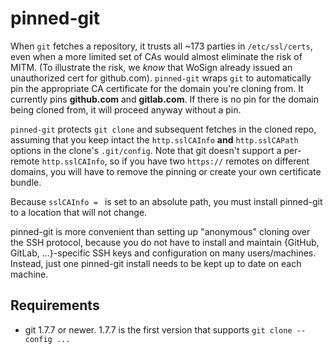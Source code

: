 # pinned-git

When `git` fetches a repository, it trusts all ~173 parties in `/etc/ssl/certs`, even when a more limited set of CAs would almost eliminate the risk of MITM.  (To illustrate the risk, we *know* that WoSign already issued an unauthorized cert for github.com).  `pinned-git` wraps `git` to automatically pin the appropriate CA certificate for the domain you're cloning from.  It currently pins **github.com** and **gitlab.com**.  If there is no pin for the domain being cloned from, it will proceed anyway without a pin.

`pinned-git` protects `git clone` and subsequent fetches in the cloned repo, assuming that you keep intact the `http.sslCAInfo` **and** `http.sslCAPath` options in the clone's `.git/config`.  Note that git doesn't support a per-remote `http.sslCAInfo`, so if you have two `https://` remotes on different domains, you will have to remove the pinning or create your own certificate bundle.

Because `sslCAInfo = ` is set to an absolute path, you must install pinned-git to a location that will not change.

pinned-git is more convenient than setting up "anonymous" cloning over the SSH protocol, because you do not have to install and maintain {GitHub, GitLab, ...}-specific SSH keys and configuration on many users/machines.  Instead, just one pinned-git install needs to be kept up to date on each machine.


## Requirements

*	git 1.7.7 or newer.  1.7.7 is the first version that supports `git clone --config ...`
